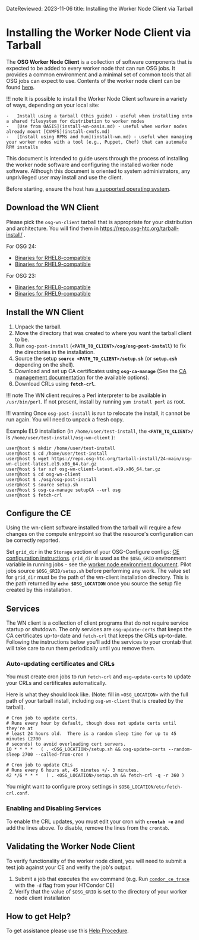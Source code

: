 DateReviewed: 2023-11-06
title: Installing the Worker Node Client via Tarball

Installing the Worker Node Client via Tarball
=============================================

The **OSG Worker Node Client** is a collection of software components that is expected to be added to every worker node
that can run OSG jobs. It provides a common environment and a minimal set of common tools that all OSG jobs can expect
to use.
Contents of the worker node client can be found [here](using-wn.md#common-software-available-on-worker-nodes).

!!! note
    It is possible to install the Worker Node Client software in a variety of ways, depending on your local site:

    -   Install using a tarball (this guide) - useful when installing onto a shared filesystem for distribution to worker nodes
    -   [Use from OASIS](install-wn-oasis.md) - useful when worker nodes already mount [CVMFS](install-cvmfs.md)
    -   [Install using RPMs and Yum](install-wn.md) - useful when managing your worker nodes with a tool (e.g., Puppet, Chef) that can automate RPM installs

This document is intended to guide users through the process of installing the worker node software and configuring the
installed worker node software.  Although this document is oriented to system administrators, any unprivileged user
may install and use the client.

Before starting, ensure the host has [a supported operating system](../release/supported_platforms.md).

Download the WN Client
----------------------

Please pick the `osg-wn-client` tarball that is appropriate for your distribution and architecture. You will find them in <https://repo.osg-htc.org/tarball-install/> .

For OSG 24:

-   [Binaries for RHEL8-compatible](https://repo.osg-htc.org/tarball-install/24-main/osg-wn-client-latest.el8.x86_64.tar.gz)
-   [Binaries for RHEL9-compatible](https://repo.osg-htc.org/tarball-install/24-main/osg-wn-client-latest.el9.x86_64.tar.gz)

For OSG 23:

-   [Binaries for RHEL8-compatible](https://repo.osg-htc.org/tarball-install/23-main/osg-wn-client-latest.el8.x86_64.tar.gz)
-   [Binaries for RHEL9-compatible](https://repo.osg-htc.org/tarball-install/23-main/osg-wn-client-latest.el9.x86_64.tar.gz)

Install the WN Client
---------------------

1.  Unpack the tarball.
2.  Move the directory that was created to where you want the tarball client to be.
3.  Run `osg-post-install` (**`<PATH_TO_CLIENT>/osg/osg-post-install`**) to fix the directories in the installation.
4.  Source the setup **`source <PATH_TO_CLIENT>/setup.sh`** (or **`setup.csh`** depending on the shell).
5.  Download and set up CA certificates using **`osg-ca-manage`** (See the [CA management documentation](../security/certificate-management.md) for the available options).
6.  Download CRLs using **`fetch-crl`**.

!!! note
    The WN client requires a Perl interpreter to be available in `/usr/bin/perl`.
    If not present, install by running `yum install perl` as root.

!!! warning
    Once `osg-post-install` is run to relocate the install, it cannot be run again.  You will need to unpack a fresh copy.

Example EL9 installation (in `/home/user/test-install`, the **`<PATH_TO_CLIENT>/`** is `/home/user/test-install/osg-wn-client` ):

```console
user@host $ mkdir /home/user/test-install
user@host $ cd /home/user/test-install
user@host $ wget https://repo.osg-htc.org/tarball-install/24-main/osg-wn-client-latest.el9.x86_64.tar.gz
user@host $ tar xzf osg-wn-client-latest.el9.x86_64.tar.gz
user@host $ cd osg-wn-client
user@host $ ./osg/osg-post-install
user@host $ source setup.sh
user@host $ osg-ca-manage setupCA --url osg
user@host $ fetch-crl
```

Configure the CE
----------------

Using the wn-client software installed from the tarball will require a few changes on the compute entrypoint so that the resource's configuration can be correctly reported.

Set `grid_dir` in the `Storage` section of your OSG-Configure configs: [CE configuration instructions](/other/configuration-with-osg-configure). `grid_dir` is used as the `$OSG_GRID` environment variable in running jobs - see the [worker node environment document](using-wn.md). Pilot jobs source `$OSG_GRID/setup.sh` before performing any work. The value set for `grid_dir` must be the path of the wn-client installation directory. This is the path returned by **`echo $OSG_LOCATION`** once you source the setup file created by this installation.

Services
--------

The WN client is a collection of client programs that do not require service startup or shutdown. The only services are `osg-update-certs` that keeps the CA certificates up-to-date and `fetch-crl` that keeps the CRLs up-to-date. Following the instructions below you'll add the services to your crontab that will take care to run them periodically until you remove them.

### Auto-updating certificates and CRLs

You must create cron jobs to run `fetch-crl` and `osg-update-certs` to update your CRLs and certificates automatically.

Here is what they should look like. (Note: fill in `<OSG_LOCATION>` with the full path of your tarball install, including `osg-wn-client` that is created by the tarball).

```text
# Cron job to update certs.
# Runs every hour by default, though does not update certs until they're at
# least 24 hours old.  There is a random sleep time for up to 45 minutes (2700
# seconds) to avoid overloading cert servers.
10 * * * *   ( . <OSG_LOCATION>/setup.sh && osg-update-certs --random-sleep 2700 --called-from-cron )
```

```text
# Cron job to update CRLs
# Runs every 6 hours at, 45 minutes +/- 3 minutes.
42 */6 * * *   ( . <OSG_LOCATION>/setup.sh && fetch-crl -q -r 360 )
```

You might want to configure proxy settings in `$OSG_LOCATION/etc/fetch-crl.conf`.

### Enabling and Disabling Services

To enable the CRL updates, you must edit your cron with **`crontab -e`** and add the lines above.  To disable, remove
the lines from the `crontab`.

Validating the Worker Node Client
-------------------------------

To verify functionality of the worker node client, you will need to submit a test job against your CE and verify the job's output.

1.  Submit a job that executes the `env` command (e.g. Run [`condor_ce_trace`](https://htcondor.github.io/htcondor-ce/v24/troubleshooting/debugging-tools/#condor_ce_trace) with the `-d` flag from your HTCondor CE)
2.  Verify that the value of `$OSG_GRID` is set to the directory of your worker node client installation

How to get Help?
----------------

To get assistance please use this [Help Procedure](../common/help.md).
